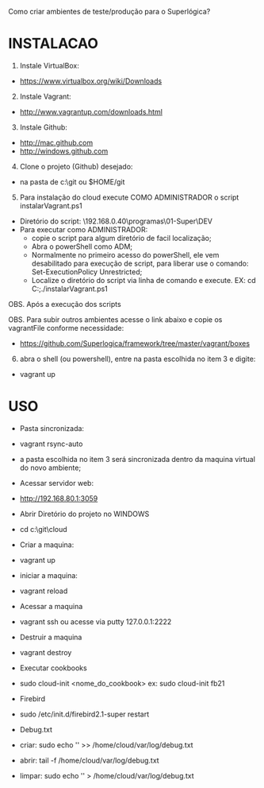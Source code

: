 Como criar ambientes de teste/produção para o Superlógica?

# INSTALACAO 

1. Instale VirtualBox:
 - https://www.virtualbox.org/wiki/Downloads

2. Instale Vagrant:
 - http://www.vagrantup.com/downloads.html

3. Instale Github:
 - http://mac.github.com
 - http://windows.github.com

4. Clone o projeto (Github) desejado: 
 - na pasta de c:\git ou $HOME/git

5. Para instalação do cloud execute COMO ADMINISTRADOR o script instalarVagrant.ps1
 - Diretório do script: \\192.168.0.40\programas\01-Super\DEV
 - Para executar como ADMINISTRADOR:
   - copie o script para algum diretório de facil localização;
   - Abra o powerShell como ADM;
   - Normalmente no primeiro acesso do powerShell, ele vem desabilitado para execução de script, para liberar use o comando: Set-ExecutionPolicy Unrestricted;
   - Localize o diretório do script via linha de comando e execute. EX: cd C:\;./instalarVagrant.ps1
 
OBS. Após a execução dos scripts 

OBS. Para subir outros ambientes acesse o link abaixo e copie os vagrantFile conforme necessidade:
 - https://github.com/Superlogica/framework/tree/master/vagrant/boxes


6. abra o shell (ou powershell), entre na pasta escolhida no item 3 e digite:
 - vagrant up





# USO

- Pasta sincronizada:
 - vagrant rsync-auto
 - a pasta escolhida no item 3 será sincronizada dentro da maquina virtual do novo ambiente;

- Acessar servidor web: 
 - http://192.168.80.1:3059
 
- Abrir Diretório do projeto no WINDOWS
 - cd c:\git\cloud

- Criar a maquina:
 - vagrant up 

- iniciar a maquina:
 - vagrant reload 

- Acessar a maquina
 - vagrant ssh ou acesse via putty 127.0.0.1:2222 

- Destruir a maquina
 - vagrant destroy

- Executar cookbooks
 -  sudo cloud-init <nome_do_cookbook>
 ex: sudo cloud-init fb21

- Firebird
 - sudo /etc/init.d/firebird2.1-super restart

- Debug.txt
 - criar: sudo echo '' >> /home/cloud/var/log/debug.txt
 - abrir: tail -f /home/cloud/var/log/debug.txt
 - limpar: sudo echo '' > /home/cloud/var/log/debug.txt





